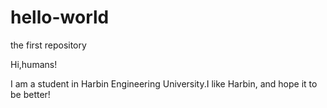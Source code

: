 # hello-world
the first repository

Hi,humans!

I am a student in Harbin Engineering University.I like Harbin, and hope it to be better!
